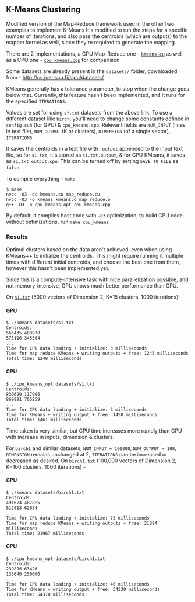 ## K-Means Clustering

Modified version of the Map-Reduce framework used in the other two examples to implement K-Means
It's modified to run the steps for a specific number of iterations, and also pass the centroids (which are outputs) to the mapper kernel as well, since they're required to generate the mapping.

There are 2 implementations, a GPU Map-Reduce one - [`kmeans.cu`](kmeans.cu) as well as a CPU one - [`cpu_kmeans.cpp`](cpu_kmeans.cpp) for comparision.

Some datasets are already present in the `datasets/` folder, downloaded from - http://cs.joensuu.fi/sipu/datasets/

KMeans generally has a tolerance parameter, to stop when the change goes below that. Currently, this feature hasn't been implemented, and it runs for the specified `ITERATIONS`.

Values are set for using `s*.txt` datasets from the above link. To use a different dataset like `birch`, you'll need to change some constants defined in `config.cuh` (for GPU) & `cpu_kmeans.cpp`.
Relevant fields are `NUM_INPUT` (lines in text file), `NUM_OUTPUT` (K or clusters), `DIMENSION` (of a single vector), `ITERATIONS`.

It saves the centroids in a text file with `.output` appended to the input text file, so for `s1.txt`, it's stored as `s1.txt.output`, & for CPU KMeans, it saves as `s1.txt.output.cpu`. This can be turned off by setting `SAVE_TO_FILE` as `false`.

To compile everything - `make`

```shell
$ make
nvcc -O3 -dc kmeans.cu map_reduce.cu
nvcc -O3 -o kmeans kmeans.o map_reduce.o
g++ -O3 -o cpu_kmeans_opt cpu_kmeans.cpp
```

By default, it compiles host code with `-O3` optimization, to build CPU code without optimizations, run `make cpu_kmeans`

### Results

Optimal clusters based on the data aren't achieved, even when using KMeans++ to initialize the centroids. This might require running it multiple times with different initial centroids, and choose the best one from them, however this hasn't been implemented yet.

Since this is a compute-intensive task with nice parallelization possible, and not memory-intensive, GPU shows much better performance than CPU.

On [`s1.txt`](datasets/s1.txt) (5000 vectors of Dimension 2, K=15 clusters, 1000 iterations)-

#### GPU

```shell
$ ./kmeans datasets/s1.txt
Centroids:
566435 483970
575116 345564
...
Time for CPU data loading + initialize: 3 milliseconds
Time for map reduce KMeans + writing outputs + free: 1245 milliseconds
Total time: 1248 milliseconds
```

#### CPU

```shell
$ ./cpu_kmeans_opt datasets/s1.txt
Centroids:
830620 117906
869991 705259
...
Time for CPU data loading + initialize: 3 milliseconds
Time for KMeans + writing output + free: 1458 milliseconds
Total time: 1461 milliseconds
```

Time taken is very similar, but CPU time increases more rapidly than GPU with increase in inputs, dimension & clusters.

For `birch1` and similar datasets, `NUM_INPUT = 100000`, `NUM_OUTPUT = 100`, `DIMENSION` remains unchanged at 2, `ITERATIONS` can be increased or decreased as desired.
On [`birch1.txt`](datasets/birch1.txt) (100,000 vectors of Dimension 2, K=100 clusters, 1000 iterations) -

#### GPU

```shell
$ ./kmeans datasets/birch1.txt
Centroids:
491674 487825
812013 62854
...
Time for CPU data loading + initialize: 73 milliseconds
Time for map reduce KMeans + writing outputs + free: 21894 milliseconds
Total time: 21967 milliseconds
```

#### CPU

```shell
$ ./cpu_kmeans_opt datasets/birch1.txt
Centroids:
239896 63426
135640 250600
...
Time for CPU data loading + initialize: 40 milliseconds
Time for KMeans + writing output + free: 54330 milliseconds
Total time: 54370 milliseconds
```
